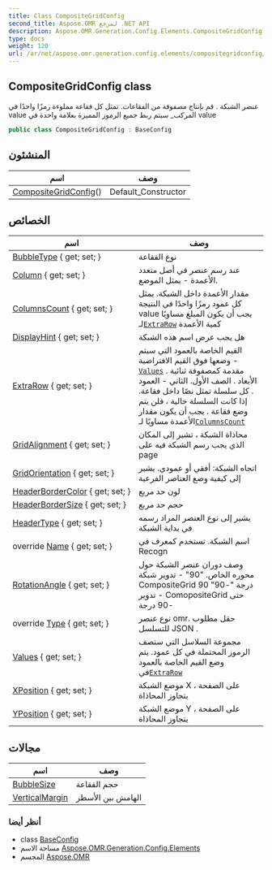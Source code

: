 ```yaml
---
title: Class CompositeGridConfig
second_title: Aspose.OMR لمرجع .NET API
description: Aspose.OMR.Generation.Config.Elements.CompositeGridConfig فصل. عنصر الشبكة . قم بإنتاج مصفوفة من الفقاعات. تمثل كل فقاعة مملوءة رمزًا واحدًا في value المركب_ سيتم ربط جميع الرموز المميزة بعلامة واحدة في value
type: docs
weight: 120
url: /ar/net/aspose.omr.generation.config.elements/compositegridconfig/
---
```

## CompositeGridConfig class

عنصر الشبكة . قم بإنتاج مصفوفة من الفقاعات. تمثل كل فقاعة مملوءة رمزًا واحدًا في value المركب_ سيتم ربط جميع الرموز المميزة بعلامة واحدة في value

```csharp
public class CompositeGridConfig : BaseConfig
```

## المنشئون

| اسم | وصف |
| --- | --- |
| [CompositeGridConfig](compositegridconfig/)() | Default_Constructor |

## الخصائص

| اسم | وصف |
| --- | --- |
| [BubbleType](../../aspose.omr.generation.config.elements/compositegridconfig/bubbletype/) { get; set; } | نوع الفقاعة |
| [Column](../../aspose.omr.generation.config.elements/compositegridconfig/column/) { get; set; } | عند رسم عنصر في أصل متعدد الأعمدة - يمثل الموضع. |
| [ColumnsCount](../../aspose.omr.generation.config.elements/compositegridconfig/columnscount/) { get; set; } | مقدار الأعمدة داخل الشبكة. يمثل كل عمود رمزًا واحدًا في النتيجة value يجب أن يكون المبلغ مساويًا لـ[`ExtraRow`](./extrarow/) كمية الأعمدة |
| [DisplayHint](../../aspose.omr.generation.config.elements/compositegridconfig/displayhint/) { get; set; } | هل يجب عرض اسم هذه الشبكة |
| [ExtraRow](../../aspose.omr.generation.config.elements/compositegridconfig/extrarow/) { get; set; } | القيم الخاصة بالعمود التي سيتم وضعها فوق القيم الافتراضية -[`Values`](./values/) . مقدمة كمصفوفة ثنائية الأبعاد . الصف الأول. الثاني - العمود . كل سلسلة تمثل نصًا داخل فقاعة. إذا كانت السلسلة خالية ، فلن يتم وضع فقاعة . يجب أن يكون مقدار الأعمدة مساويًا لـ[`ColumnsCount`](./columnscount/) |
| [GridAlignment](../../aspose.omr.generation.config.elements/compositegridconfig/gridalignment/) { get; set; } | محاذاة الشبكة ، تشير إلى المكان الذي يجب رسم الشبكة فيه على page |
| [GridOrientation](../../aspose.omr.generation.config.elements/compositegridconfig/gridorientation/) { get; set; } | اتجاه الشبكة: أفقي أو عمودي. يشير إلى كيفية وضع العناصر الفرعية |
| [HeaderBorderColor](../../aspose.omr.generation.config.elements/compositegridconfig/headerbordercolor/) { get; set; } | لون حد مربع |
| [HeaderBorderSize](../../aspose.omr.generation.config.elements/compositegridconfig/headerbordersize/) { get; set; } | حجم حد مربع |
| [HeaderType](../../aspose.omr.generation.config.elements/compositegridconfig/headertype/) { get; set; } | يشير إلى نوع العنصر المراد رسمه في بداية الشبكة |
| override [Name](../../aspose.omr.generation.config.elements/compositegridconfig/name/) { get; set; } | اسم الشبكة. تستخدم كمعرف في Recogn |
| [RotationAngle](../../aspose.omr.generation.config.elements/compositegridconfig/rotationangle/) { get; set; } | وصف دوران عنصر الشبكة حول محوره الخاص. "90" - تدوير شبكة CompositeGrid 90 درجة "-90" - تدوير ComopositeGrid حتى -90 درجة |
| override [Type](../../aspose.omr.generation.config.elements/compositegridconfig/type/) { get; set; } | نوع عنصر omr. حقل مطلوب للتسلسل JSON . |
| [Values](../../aspose.omr.generation.config.elements/compositegridconfig/values/) { get; set; } | مجموعة السلاسل التي ستصف الرموز المحتملة في كل عمود. يتم وضع القيم الخاصة بالعمود في[`ExtraRow`](./extrarow/) |
| [XPosition](../../aspose.omr.generation.config.elements/compositegridconfig/xposition/) { get; set; } | موضع الشبكة X على الصفحة ، يتجاوز المحاذاة |
| [YPosition](../../aspose.omr.generation.config.elements/compositegridconfig/yposition/) { get; set; } | موضع الشبكة Y على الصفحة ، يتجاوز المحاذاة |

## مجالات

| اسم | وصف |
| --- | --- |
| [BubbleSize](../../aspose.omr.generation.config.elements/compositegridconfig/bubblesize/) | حجم الفقاعة |
| [VerticalMargin](../../aspose.omr.generation.config.elements/compositegridconfig/verticalmargin/) | الهامش بين الأسطر |

### أنظر أيضا

* class [BaseConfig](../../aspose.omr.generation.config/baseconfig/)
* مساحة الاسم [Aspose.OMR.Generation.Config.Elements](../../aspose.omr.generation.config.elements/)
* المجسم [Aspose.OMR](../../)


